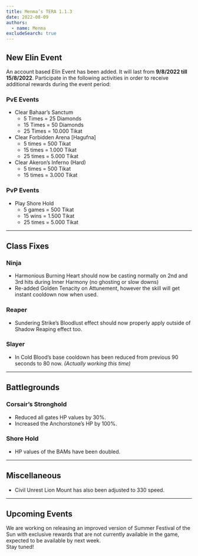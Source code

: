 ```yaml
---
title: Menma’s TERA 1.1.3
date: 2022-08-09
authors:
  - name: Menma
excludeSearch: true
---
```


## New Elin Event
An account based Elin Event has been added. It will last from **9/8/2022 till 15/8/2022**. Participate in the following activities in order to receive additional rewards during the event period:
### PvE Events
- Clear Bahaar’s Sanctum
  - 5 Times = 25 Diamonds
  - 15 Times = 50 Diamonds
  - 25 Times = 10.000 Tikat
- Clear Forbidden Arena [Hagufna]
  - 5 times = 500 Tikat
  - 15 times = 1.000 Tikat
  - 25 times = 5.000 Tikat
- Clear Akeron’s Inferno (Hard)
  - 5 times = 500 Tikat
  - 15 times = 3.000 Tikat
### PvP Events
- Play Shore Hold
  - 5 games = 500 Tikat
  - 15 wins = 1.500 Tikat
  - 25 times = 5.000 Tikat

<hr/>

## Class Fixes
### Ninja
  - Harmonious Burning Heart should now be casting normally on 2nd and 3rd hits during Inner Harmony (no ghosting or slow downs)
  - Re-added Golden Tenacity on Attunement, however the skill will get instant cooldown now when used.
### Reaper
  - Sundering Strike’s Bloodlust effect should now properly apply outside of Shadow Reaping effect too.
### Slayer
  - In Cold Blood’s base cooldown has been reduced from previous 90 seconds to 80 now. *(Actually working this time)*

<hr/>

## Battlegrounds
### Corsair’s Stronghold
  - Reduced all gates HP values by 30%.
  - Increased the Anchorstone’s HP by 100%.
### Shore Hold
  - HP values of the BAMs have been doubled.

<hr/>

## Miscellaneous
- Civil Unrest Lion Mount has also been adjusted to 330 speed.

<hr/>

## Upcoming Events
We are working on releasing an improved version of Summer Festival of the Sun with exclusive rewards that are not currently available in the game, expected to be available by next week. <br>
Stay tuned!